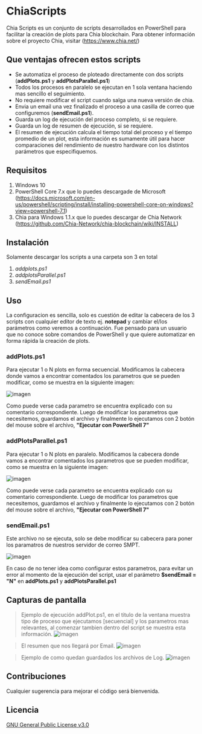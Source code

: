 # ChiaScripts
Chia Scripts es un conjunto de scripts desarrollados en PowerShell para facilitar la creación de plots para Chia blockchain.
   Para obtener información sobre el proyecto Chia, visitar (https://www.chia.net/)

## Que ventajas ofrecen estos scripts
* Se automatiza el proceso de ploteado directamente con dos scripts (**addPlots.ps1** y **addPlotsParallel.ps1**)
* Todos los procesos en paralelo se ejecutan en 1 sola ventana haciendo mas sencillo el seguimiento.
* No requiere modificar el script cuando salga una nueva versión de chia.
* Envia un email una vez finalizado el proceso a una casilla de correo que configuremos (**sendEmail.ps1**).
* Guarda un log de ejecución del proceso completo, si se requiere.
* Guarda un log de resumen de ejecución, si se requiere.
* El resumen de ejecución calcula el tiempo total del proceso y el tiempo promedio de un plot, esta información es sumamente útil para hacer comparaciones del rendimiento de nuestro hardware con los distintos parámetros que especifiquemos.

## Requisitos
1. Windows 10
2. PowerShell Core 7.x que lo puedes descargade de Microsoft (https://docs.microsoft.com/en-us/powershell/scripting/install/installing-powershell-core-on-windows?view=powershell-7.1)
3. Chia para Windows 1.1.x que lo puedes descargar de Chia Network (https://github.com/Chia-Network/chia-blockchain/wiki/INSTALL)

## Instalación
  Solamente descargar los scripts a una carpeta son 3 en total
  1. _addplots.ps1_
  2. _addplotsParallel.ps1_
  3. _sendEmail.ps1_

## Uso
La configuracion es sencilla, solo es cuestión de editar la cabecera de los 3 scripts con cualquier editor de texto ej. **notepad** y cambiar el/los parámetros como veremos a continuación. Fue pensado para un usuario que no conoce sobre comandos de PowerShell y que quiere automatizar en forma rápida la creación de plots.

### **addPlots.ps1**
   
   Para ejecutar 1 o N plots en forma secuencial.
   Modificamos la cabecera donde vamos a encontrar comentados los parametros que se pueden modificar, como se muestra en la siguiente imagen:
   
   ![imagen](https://user-images.githubusercontent.com/23438179/120731702-8472a880-c4ba-11eb-9a2e-b852a476a7ba.png)

   Como puede verse cada parametro se encuentra explicado con su comentario correspondiente.
   Luego de modificar los parametros que necesitemos, guardamos el archivo y finalmente lo ejecutamos con 2 botón del mouse sobre el archivo, **"Ejecutar con PowerShell 7"**
   
   
### **addPlotsParallel.ps1**
   
   Para ejecutar 1 o N plots en paralelo.
   Modificamos la cabecera donde vamos a encontrar comentados los parametros que se pueden modificar, como se muestra en la siguiente imagen:
   
   ![imagen](https://user-images.githubusercontent.com/23438179/120732710-21821100-c4bc-11eb-87a7-57d26b8b3177.png)

   Como puede verse cada parametro se encuentra explicado con su comentario correspondiente.
   Luego de modificar los parametros que necesitemos, guardamos el archivo y finalmente lo ejecutamos con 2 botón del mouse sobre el archivo, **"Ejecutar con PowerShell 7"**

### **sendEmail.ps1**
   
   Este archivo no se ejecuta, solo se debe modificar su cabecera para poner los paramatros de nuestros servidor de correo SMPT.

   ![imagen](https://user-images.githubusercontent.com/23438179/120734113-b6860980-c4be-11eb-9c92-4a560cdfdb0f.png)

   En caso de no tener idea como configurar estos parametros, para evitar un error al momento de la ejecución del script, usar el parámetro **$sendEmail = "N"** en **addPlots.ps1** y **addPlotsParallel.ps1**


## Capturas de pantalla
   > Ejemplo de ejecución addPlot.ps1, en el titulo de la ventana muestra tipo de proceso que ejecutamos [secuencial] y los parametros mas relevantes, al comenzar tambien dentro del script se muestra esta información.
   ![imagen](https://user-images.githubusercontent.com/23438179/120737155-f00d4380-c4c3-11eb-8570-6cef953f403f.png)

   > El resumen que nos llegará por Email.
   ![imagen](https://user-images.githubusercontent.com/23438179/120735336-d0285080-c4c0-11eb-9657-75b0c09b43e3.png)
   
   > Ejemplo de como quedan guardados los archivos de Log.
   ![imagen](https://user-images.githubusercontent.com/23438179/120737660-dcaea800-c4c4-11eb-935d-45ca504efff9.png)
      
## Contribuciones
Cualquier sugerencia para mejorar el código será bienvenida.

## Licencia
[GNU General Public License v3.0](https://choosealicense.com/licenses/gpl-3.0/)
